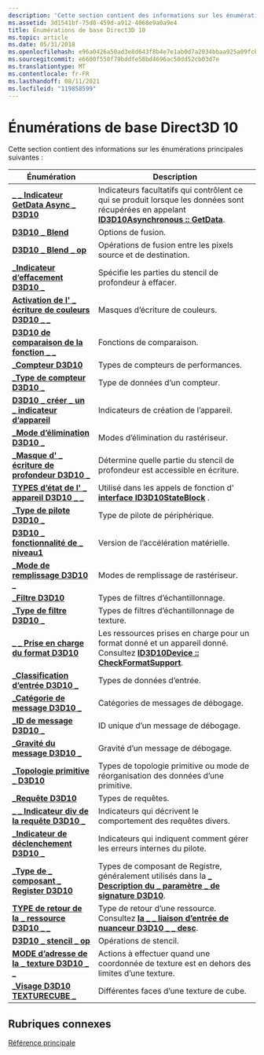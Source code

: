 ```yaml
---
description: 'Cette section contient des informations sur les énumérations principales suivantes :'
ms.assetid: 3d1541bf-75d8-459d-a912-4068e9a0a9e4
title: Énumérations de base Direct3D 10
ms.topic: article
ms.date: 05/31/2018
ms.openlocfilehash: e96a0426a50ad3e8d643f8b4e7e1ab0d7a2034bbaa925a09fcb7d4e5f96640f7
ms.sourcegitcommit: e6600f550f79bddfe58bd4696ac50dd52cb03d7e
ms.translationtype: MT
ms.contentlocale: fr-FR
ms.lasthandoff: 08/11/2021
ms.locfileid: "119858599"
---
```

# <a name="direct3d-10-core-enumerations"></a>Énumérations de base Direct3D 10

Cette section contient des informations sur les énumérations principales suivantes :



| Énumération                                                               | Description                                                                                                                                         |
|---------------------------------------------------------------------------|-----------------------------------------------------------------------------------------------------------------------------------------------------|
| [**\_ \_ Indicateur GetData Async \_ D3D10**](/windows/desktop/api/D3D10/ne-d3d10-d3d10_async_getdata_flag)           | Indicateurs facultatifs qui contrôlent ce qui se produit lorsque les données sont récupérées en appelant [**ID3D10Asynchronous :: GetData**](/windows/desktop/api/D3D10/nf-d3d10-id3d10asynchronous-getdata).       |
| [**D3D10 \_ Blend**](/windows/desktop/api/D3D10/ne-d3d10-d3d10_blend)                                       | Options de fusion.                                                                                                                                      |
| [**D3D10 \_ Blend \_ op**](/windows/desktop/api/D3D10/ne-d3d10-d3d10_blend_op)                                | Opérations de fusion entre les pixels source et de destination.                                                                                          |
| [**\_Indicateur d’effacement D3D10 \_**](/windows/desktop/api/D3D10/ne-d3d10-d3d10_clear_flag)                            | Spécifie les parties du stencil de profondeur à effacer.                                                                                                |
| [**Activation de l' \_ écriture de couleurs D3D10 \_ \_**](/windows/desktop/api/D3D10/ne-d3d10-d3d10_color_write_enable)           | Masques d’écriture de couleurs.                                                                                                                                |
| [**D3D10 de comparaison de la fonction \_ \_**](/windows/desktop/api/D3D10/ne-d3d10-d3d10_comparison_func)                  | Fonctions de comparaison.                                                                                                                               |
| [**\_Compteur D3D10**](/windows/desktop/api/D3D10/ne-d3d10-d3d10_counter)                                   | Types de compteurs de performances.                                                                                                                      |
| [**\_Type de compteur D3D10 \_**](/windows/desktop/api/D3D10/ne-d3d10-d3d10_counter_type)                        | Type de données d’un compteur.                                                                                                                             |
| [**D3D10 \_ créer \_ un \_ indicateur d’appareil**](/windows/desktop/api/D3D10/ne-d3d10-d3d10_create_device_flag)           | Indicateurs de création de l’appareil.                                                                                                                              |
| [**\_Mode d’élimination D3D10 \_**](/windows/desktop/api/D3D10/ne-d3d10-d3d10_cull_mode)                              | Modes d’élimination du rastériseur.                                                                                                                              |
| [**\_Masque d' \_ écriture de profondeur D3D10 \_**](/windows/desktop/api/D3D10/ne-d3d10-d3d10_depth_write_mask)               | Détermine quelle partie du stencil de profondeur est accessible en écriture.                                                                                          |
| [**TYPES d’état de l' \_ appareil D3D10 \_ \_**](/windows/desktop/api/D3D10Effect/ne-d3d10effect-d3d10_device_state_types)           | Utilisé dans les appels de fonction d' [**interface ID3D10StateBlock**](/windows/desktop/api/d3d10effect/nn-d3d10effect-id3d10stateblock) .                                                                      |
| [**\_Type de pilote D3D10 \_**](/windows/desktop/api/D3D10misc/ne-d3d10misc-d3d10_driver_type)                          | Type de pilote de périphérique.                                                                                                                              |
| [**D3D10 \_ fonctionnalité de \_ niveau1**](/windows/desktop/api/D3D10_1/ne-d3d10_1-d3d10_feature_level1)                    | Version de l’accélération matérielle.                                                                                                               |
| [**\_Mode de remplissage D3D10 \_**](/windows/desktop/api/D3D10/ne-d3d10-d3d10_fill_mode)                              | Modes de remplissage de rastériseur.                                                                                                                              |
| [**\_Filtre D3D10**](/windows/desktop/api/D3D10/ne-d3d10-d3d10_filter)                                     | Types de filtres d’échantillonnage.                                                                                                                           |
| [**\_Type de filtre D3D10 \_**](/windows/desktop/api/D3D10/ne-d3d10-d3d10_filter_type)                          | Types de filtres d’échantillonnage de texture.                                                                                                                  |
| [**\_ \_ Prise en charge du format D3D10**](/windows/desktop/api/D3D10/ne-d3d10-d3d10_format_support)                    | Les ressources prises en charge pour un format donné et un appareil donné. Consultez [**ID3D10Device :: CheckFormatSupport**](/windows/desktop/api/D3D10/nf-d3d10-id3d10device-checkformatsupport). |
| [**\_Classification d’entrée D3D10 \_**](/windows/desktop/api/D3D10/ne-d3d10-d3d10_input_classification)        | Types de données d’entrée.                                                                                                                                |
| [**\_Catégorie de message D3D10 \_**](/windows/desktop/api/d3d10sdklayers/ne-d3d10sdklayers-d3d10_message_category)                | Catégories de messages de débogage.                                                                                                                       |
| [**\_ID de message D3D10 \_**](/windows/desktop/api/d3d10sdklayers/ne-d3d10sdklayers-d3d10_message_id)                            | ID unique d’un message de débogage.                                                                                                                        |
| [**\_Gravité du message D3D10 \_**](/windows/desktop/api/d3d10sdklayers/ne-d3d10sdklayers-d3d10_message_severity)                | Gravité d’un message de débogage.                                                                                                                        |
| [**\_Topologie primitive \_ D3D10**](/previous-versions/windows/desktop/legacy/bb205334(v=vs.85))            | Types de topologie primitive ou mode de réorganisation des données d’une primitive.                                                                              |
| [**\_Requête D3D10**](/windows/desktop/api/D3D10/ne-d3d10-d3d10_query)                                       | Types de requêtes.                                                                                                                                   |
| [**\_ \_ Indicateur div de la requête D3D10 \_**](/windows/desktop/api/D3D10/ne-d3d10-d3d10_query_misc_flag)                 | Indicateurs qui décrivent le comportement des requêtes divers.                                                                                                   |
| [**\_Indicateur de déclenchement D3D10 \_**](/windows/desktop/api/D3D10/ne-d3d10-d3d10_raise_flag)                            | Indicateurs qui indiquent comment gérer les erreurs internes du pilote.                                                                                           |
| [**\_Type de \_ composant \_ Register D3D10**](/windows/win32/api/d3dcommon/ne-d3dcommon-d3d_register_component_type) | Types de composant de Registre, généralement utilisés dans la [**\_ Description du \_ paramètre \_ de signature D3D10**](/windows/desktop/api/D3D10Shader/ns-d3d10shader-d3d10_signature_parameter_desc).                          |
| [**TYPE de retour de la \_ ressource D3D10 \_ \_**](/windows/win32/api/d3dcommon/ne-d3dcommon-d3d_resource_return_type)       | Type de retour d’une ressource. Consultez [**la \_ \_ liaison d’entrée de nuanceur D3D10 \_ \_ desc**](/windows/desktop/api/D3D10Shader/ns-d3d10shader-d3d10_shader_input_bind_desc).                                        |
| [**D3D10 \_ stencil \_ op**](/windows/desktop/api/D3D10/ne-d3d10-d3d10_stencil_op)                            | Opérations de stencil.                                                                                                                                 |
| [**MODE d’adresse de la \_ texture D3D10 \_ \_**](/windows/desktop/api/D3D10/ne-d3d10-d3d10_texture_address_mode)       | Actions à effectuer quand une coordonnée de texture est en dehors des limites d’une texture.                                                             |
| [**\_Visage D3D10 TEXTURECUBE \_**](/windows/desktop/api/D3D10/ne-d3d10-d3d10_texturecube_face)                | Différentes faces d’une texture de cube.                                                                                                              |



 

## <a name="related-topics"></a>Rubriques connexes

<dl> <dt>

[Référence principale](d3d10-graphics-reference-d3d10-core.md)
</dt> </dl>

 

 
